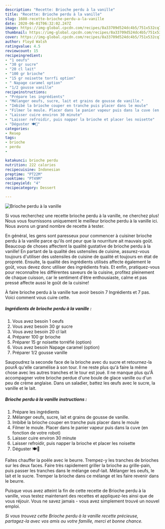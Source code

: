 ```yaml
---
description: "Recette: Brioche perdu à la vanille"
title: "Recette: Brioche perdu à la vanille"
slug: 1608-recette-brioche-perdu-a-la-vanille
date: 2020-06-01T06:32:02.247Z
image: https://img-global.cpcdn.com/recipes/8a33709d524dc4b5/751x532cq70/brioche-perdu-a-la-vanille-photo-principale-de-la-recette.jpg
thumbnail: https://img-global.cpcdn.com/recipes/8a33709d524dc4b5/751x532cq70/brioche-perdu-a-la-vanille-photo-principale-de-la-recette.jpg
cover: https://img-global.cpcdn.com/recipes/8a33709d524dc4b5/751x532cq70/brioche-perdu-a-la-vanille-photo-principale-de-la-recette.jpg
author: Floyd Walsh
ratingvalue: 4.5
reviewcount: 15
recipeingredient:
- "1 oeufs"
- "30 gr sucre"
- "20 cl lait"
- "100 gr brioche"
- "15 gr noisette torrfi option"
- " Napage caramel option"
- "1/2 gousse vanille"
recipeinstructions:
- "Prépare les ingrédients"
- "Mélanger oeufs, sucre, lait et grains de gousse de vanille."
- "Imbibé la brioche couper en tranche puis placer dans le moule"
- "Filmer le moule. Placer dans le panier vapeur puis dans la cuve (en fonction de votre robot)"
- "Laisser cuire environ 30 minute"
- "Laisser refroidir, puis napper la brioche et placer les noisette"
- "Déguster 🍽🥧"
categories:
- Resep
tags:
- brioche
- perdu
- 

katakunci: brioche perdu  
nutrition: 222 calories
recipecuisine: Indonesian
preptime: "PT22M"
cooktime: "PT49M"
recipeyield: "4"
recipecategory: Dessert

---
```



![Brioche perdu à la vanille](https://img-global.cpcdn.com/recipes/8a33709d524dc4b5/751x532cq70/brioche-perdu-a-la-vanille-photo-principale-de-la-recette.jpg)

Si vous recherchez une recette brioche perdu à la vanille, ne cherchez plus! Nous vous fournissons uniquement le meilleur brioche perdu à la vanille ici. Nous avons un grand nombre de recette à tester.

En général, les gens sont paresseux pour commencer à cuisiner brioche perdu à la vanille parce qu'ils ont peur que la nourriture ait mauvais goût. Beaucoup de choses affectent la qualité gustative de brioche perdu à la vanille! En partant de la qualité des ustensiles de cuisine, assurez-vous toujours d'utiliser des ustensiles de cuisine de qualité et toujours en état de propreté. Ensuite, la qualité des ingrédients utilisés affecte également le goût, vous devez donc utiliser des ingrédients frais. Et enfin, pratiquez-vous pour reconnaître les différentes saveurs de la cuisine, profitez pleinement de chaque cuisson, car le sentiment d'être enthousiaste, calme et pas pressé affecte aussi le goût de la cuisine!

<!--inarticleads1-->

À faire brioche perdu à la vanille tue avoir besoin 7 Ingrédients et 7 pas. Voici comment vous cuire cette.

##### Ingrédients de brioche perdu à la vanille :

1. Vous avez besoin 1 oeufs
1. Vous avez besoin 30 gr sucre
1. Vous avez besoin 20 cl lait
1. Préparer 100 gr brioche
1. Préparer 15 gr noisette torréfié (option)
1. Vous avez besoin  Napage caramel (option)
1. Préparer 1/2 gousse vanille


Saupoudrez la seconde face de la brioche avec du sucre et retournez-la pourÂ qu&#39;elle caramélise à son tour. Il ne reste plus qu&#39;à faire la même chose avec les autres tranches et le tour est joué. Il ne manque plus qu&#39;Ã accompagner votre brioche perdue d&#39;une boule de glace vanille ou d&#39;un peu de crème anglaise. Dans un saladier, battez les œufs avec le sucre, la vanille et le lait. 

<!--inarticleads2-->

##### Brioche perdu à la vanille instructions :

1. Prépare les ingrédients
1. Mélanger oeufs, sucre, lait et grains de gousse de vanille.
1. Imbibé la brioche couper en tranche puis placer dans le moule
1. Filmer le moule. Placer dans le panier vapeur puis dans la cuve (en fonction de votre robot)
1. Laisser cuire environ 30 minute
1. Laisser refroidir, puis napper la brioche et placer les noisette
1. Déguster 🍽🥧


Faites chauffer la poêle avec le beurre. Trempez-y les tranches de brioches sur les deux faces. Faire très rapidement griller la brioche au grille-pain, puis passer les tranches dans le mélange oeuf-lait. Mélanger les oeufs, le lait et le sucre. Tremper la brioche dans ce mélange et les faire revenir dans le beurre. 

<!--inarticleads1-->

<p>
Puisque vous avez atteint la fin de cette recette de Brioche perdu à la vanille, vous testez maintenant des recettes et appliquez-les ainsi que de vous réjouir. Vous ne savez jamais - vous avez simplement trouvé un nouvel emploi.
</p>

<p>
<i>Si vous trouvez cette Brioche perdu à la vanille recette précieuse, partagez-la avec vos amis ou votre famille, merci et bonne chance.</i>
</p>

